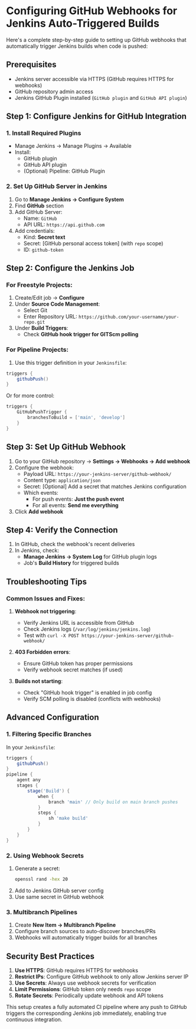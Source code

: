 # Configuring GitHub Webhooks for Jenkins Auto-Triggered Builds

Here's a complete step-by-step guide to setting up GitHub webhooks that automatically trigger Jenkins builds when code is pushed:

## Prerequisites
- Jenkins server accessible via HTTPS (GitHub requires HTTPS for webhooks)
- GitHub repository admin access
- Jenkins GitHub Plugin installed (`GitHub plugin` and `GitHub API plugin`)

## Step 1: Configure Jenkins for GitHub Integration

### 1. Install Required Plugins
- Manage Jenkins → Manage Plugins → Available
- Install:
  - GitHub plugin
  - GitHub API plugin
  - (Optional) Pipeline: GitHub Plugin

### 2. Set Up GitHub Server in Jenkins
1. Go to **Manage Jenkins → Configure System**
2. Find **GitHub** section
3. Add GitHub Server:
   - Name: `GitHub`
   - API URL: `https://api.github.com`
4. Add credentials:
   - Kind: **Secret text**
   - Secret: [GitHub personal access token] (with `repo` scope)
   - ID: `github-token`

## Step 2: Configure the Jenkins Job

### For Freestyle Projects:
1. Create/Edit job → **Configure**
2. Under **Source Code Management**:
   - Select Git
   - Enter Repository URL: `https://github.com/your-username/your-repo.git`
3. Under **Build Triggers**:
   - Check **GitHub hook trigger for GITScm polling**

### For Pipeline Projects:
1. Use this trigger definition in your `Jenkinsfile`:
```groovy
triggers {
    githubPush()
}
```
Or for more control:
```groovy
triggers {
    GitHubPushTrigger {
        branchesToBuild = ['main', 'develop']
    }
}
```

## Step 3: Set Up GitHub Webhook

1. Go to your GitHub repository → **Settings → Webhooks → Add webhook**
2. Configure the webhook:
   - Payload URL: `https://your-jenkins-server/github-webhook/`
   - Content type: `application/json`
   - Secret: [Optional] Add a secret that matches Jenkins configuration
   - Which events: 
     - For push events: **Just the push event**
     - For all events: **Send me everything**
3. Click **Add webhook**

## Step 4: Verify the Connection

1. In GitHub, check the webhook's recent deliveries
2. In Jenkins, check:
   - **Manage Jenkins → System Log** for GitHub plugin logs
   - Job's **Build History** for triggered builds

## Troubleshooting Tips

### Common Issues and Fixes:
1. **Webhook not triggering**:
   - Verify Jenkins URL is accessible from GitHub
   - Check Jenkins logs (`/var/log/jenkins/jenkins.log`)
   - Test with `curl -X POST https://your-jenkins-server/github-webhook/`

2. **403 Forbidden errors**:
   - Ensure GitHub token has proper permissions
   - Verify webhook secret matches (if used)

3. **Builds not starting**:
   - Check "GitHub hook trigger" is enabled in job config
   - Verify SCM polling is disabled (conflicts with webhooks)

## Advanced Configuration

### 1. Filtering Specific Branches
In your `Jenkinsfile`:
```groovy
triggers {
    githubPush()
}
pipeline {
    agent any
    stages {
        stage('Build') {
            when {
                branch 'main' // Only build on main branch pushes
            }
            steps {
                sh 'make build'
            }
        }
    }
}
```

### 2. Using Webhook Secrets
1. Generate a secret:
   ```bash
   openssl rand -hex 20
   ```
2. Add to Jenkins GitHub server config
3. Use same secret in GitHub webhook

### 3. Multibranch Pipelines
1. Create **New Item → Multibranch Pipeline**
2. Configure branch sources to auto-discover branches/PRs
3. Webhooks will automatically trigger builds for all branches

## Security Best Practices

1. **Use HTTPS**: GitHub requires HTTPS for webhooks
2. **Restrict IPs**: Configure GitHub webhook to only allow Jenkins server IP
3. **Use Secrets**: Always use webhook secrets for verification
4. **Limit Permissions**: GitHub token only needs `repo` scope
5. **Rotate Secrets**: Periodically update webhook and API tokens

This setup creates a fully automated CI pipeline where any push to GitHub triggers the corresponding Jenkins job immediately, enabling true continuous integration.
